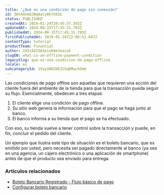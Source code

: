 ```yaml
---
title: '¿Qué es una condición de pago sin conexión?'
id: 3WtA4nmQJWqAaCy0kYG6IG
status: PUBLISHED
createdAt: 2019-01-24T20:45:37.593Z
updatedAt: 2024-08-15T17:45:31.703Z
publishedAt: 2024-08-15T17:45:31.703Z
firstPublishedAt: 2019-01-24T22:06:51.647Z
contentType: tutorial
productTeam: Financial
author: 245tA425AIeioKAk2eaiwS
slugEN: what-is-an-offline-payment-condition
legacySlug: que-es-una-condicion-de-pago-offline
locale: es
subcategoryId: 2Xay1NOZKE2CSqKMwckOm8
---
```


Las condiciones de pago offline son aquellas que requieren una acción del cliente fuera del ambiente de la tienda para que la transacción pueda seguir su flujo. Esencialmente, obedecen a tres etapas:

1. El cliente elige una condición de pago offline.
2. Su sitio web genera la información para que el pago se haga junto al banco.
3. El banco informa a su tienda que el pago se ha efectuado.

Con eso, su tienda vuelve a tener control sobre la transacción y puede, en fin, concluir el pedido del cliente.

Un ejemplo que ilustra este tipo de situación es el boleto bancario, que es emitido por usted, pero necesita ser pagado directamente al banco (ya sea en una agencia, un cajero electrónico o una aplicación de smartphone) antes de que el producto sea enviado para entrega.

### Artículos relacionados
- [Boleto Bancario Registrado - Flujo básico de pago](/es/tutorial/boleto-bancario-registrado-flujo--1WlPkeueWQiykUwW8mcM4S)
- [Configurar boleto bancario](/es/tutorial/como-configurar-boleto-bancario--tutorials_447)
